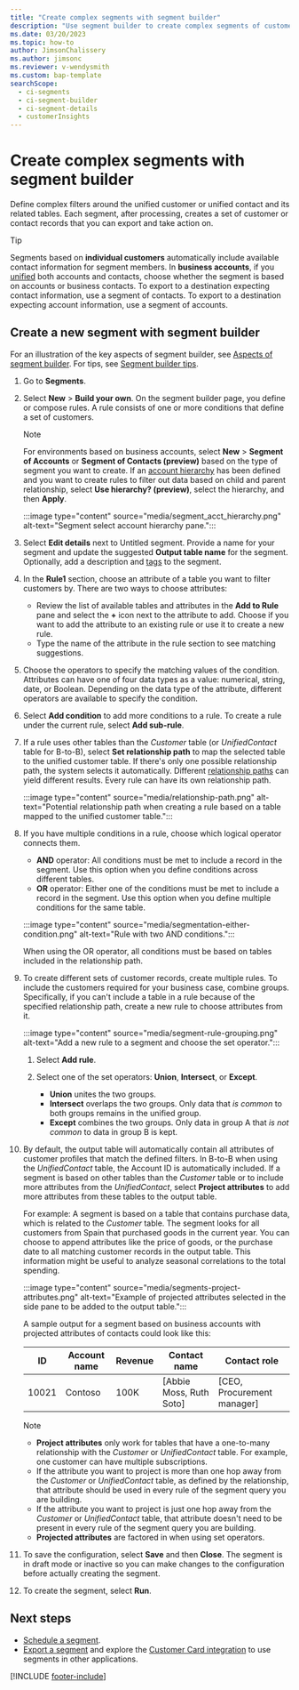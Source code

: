 ```yaml
---
title: "Create complex segments with segment builder"
description: "Use segment builder to create complex segments of customers by grouping them based on various attributes."
ms.date: 03/20/2023
ms.topic: how-to
author: JimsonChalissery
ms.author: jimsonc
ms.reviewer: v-wendysmith
ms.custom: bap-template
searchScope: 
  - ci-segments
  - ci-segment-builder
  - ci-segment-details
  - customerInsights
---
```


# Create complex segments with segment builder

Define complex filters around the unified customer or unified contact and its related tables. Each segment, after processing, creates a set of customer or contact records that you can export and take action on.

> [!TIP]
> Segments based on **individual customers** automatically include available contact information for segment members. In **business accounts**, if you [unified](data-unification.md) both accounts and contacts, choose whether the segment is based on accounts or business contacts. To export to a destination expecting contact information, use a segment of contacts. To export to a destination expecting account information, use a segment of accounts.

## Create a new segment with segment builder

For an illustration of the key aspects of segment builder, see [Aspects of segment builder](segment-builder-aspects.md). For tips, see [Segment builder tips](segment-builder-aspects.md#segment-builder-tips).

1. Go to **Segments**.

1. Select **New** > **Build your own**. On the segment builder page, you define or compose rules. A rule consists of one or more conditions that define a set of customers.

   > [!NOTE]
   > For environments based on business accounts, select **New** > **Segment of Accounts** or **Segment of Contacts (preview)** based on the type of segment you want to create. If an [account hierarchy](relationships.md#set-up-account-hierarchies) has been defined and you want to create rules to filter out data based on child and parent relationship, select **Use hierarchy? (preview)**, select the hierarchy, and then **Apply**.
   >
   > :::image type="content" source="media/segment_acct_hierarchy.png" alt-text="Segment select account hierarchy pane.":::

1. Select **Edit details** next to Untitled segment. Provide a name for your segment and update the suggested **Output table name** for the segment. Optionally, add a description and [tags](work-with-tags-columns.md#manage-tags) to the segment.

1. In the **Rule1** section, choose an attribute of a table you want to filter customers by. There are two ways to choose attributes:
   - Review the list of available tables and attributes in the **Add to Rule** pane and select the **+** icon next to the attribute to add. Choose if you want to add the attribute to an existing rule or use it to create a new rule.
   - Type the name of the attribute in the rule section to see matching suggestions.

1. Choose the operators to specify the matching values of the condition. Attributes can have one of four data types as a value: numerical, string, date, or Boolean. Depending on the data type of the attribute, different operators are available to specify the condition.

1. Select **Add condition** to add more conditions to a rule. To create a rule under the current rule, select **Add sub-rule**.

1. If a rule uses other tables than the *Customer* table (or *UnifiedContact* table for B-to-B), select **Set relationship path** to map the selected table to the unified customer table. If there's only one possible relationship path, the system selects it automatically. Different [relationship paths](relationships.md#relationship-paths) can yield different results. Every rule can have its own relationship path.

   :::image type="content" source="media/relationship-path.png" alt-text="Potential relationship path when creating a rule based on a table mapped to the unified customer table.":::

1. If you have multiple conditions in a rule, choose which logical operator connects them.  
   - **AND** operator: All conditions must be met to include a record in the segment. Use this option when you define conditions across different tables.
   - **OR** operator: Either one of the conditions must be met to include a record in the segment. Use this option when you define multiple conditions for the same table.

   :::image type="content" source="media/segmentation-either-condition.png" alt-text="Rule with two AND conditions.":::

   When using the OR operator, all conditions must be based on tables included in the relationship path.

1. To create different sets of customer records, create multiple rules. To include the customers required for your business case, combine groups. Specifically, if you can't include a table in a rule because of the specified relationship path, create a new rule to choose attributes from it.

      :::image type="content" source="media/segment-rule-grouping.png" alt-text="Add a new rule to a segment and choose the set operator.":::

   1. Select **Add rule**.
   1. Select one of the set operators: **Union**, **Intersect**, or **Except**.

      - **Union** unites the two groups.
      - **Intersect** overlaps the two groups. Only data that *is common* to both groups remains in the unified group.
      - **Except** combines the two groups. Only data in group A that *is not common* to data in group B is kept.

1. By default, the output table will automatically contain all attributes of customer profiles that match the defined filters. In B-to-B when using the *UnifiedContact* table, the Account ID is automatically included. If a segment is based on other tables than the *Customer* table or to include more attributes from the *UnifiedContact*, select **Project attributes** to add more attributes from these tables to the output table.

   For example: A segment is based on a table that contains purchase data, which is related to the *Customer* table. The segment looks for all customers from Spain that purchased goods in the current year. You can choose to append attributes like the price of goods, or the purchase date to all matching customer records in the output table. This information might be useful to analyze seasonal correlations to the total spending.

   :::image type="content" source="media/segments-project-attributes.png" alt-text="Example of projected attributes selected in the side pane to be added to the output table.":::

   A sample output for a segment based on business accounts with projected attributes of contacts could look like this:

   |ID  |Account name  |Revenue  |Contact name  | Contact role|
   |---------|---------|---------|---------|---|
   |10021     | Contoso | 100K | [Abbie Moss, Ruth Soto]  | [CEO, Procurement manager]

   > [!NOTE]
   > - **Project attributes** only work for tables that have a one-to-many relationship with the *Customer* or *UnifiedContact* table. For example, one customer can have multiple subscriptions.
   > - If the attribute you want to project is more than one hop away from the *Customer* or *UnifiedContact* table, as defined by the relationship, that attribute should be used in every rule of the segment query you are building.
   > - If the attribute you want to project is just one hop away from the *Customer* or *UnifiedContact* table, that attribute doesn't need to be present in every rule of the segment query you are building.
   > - **Projected attributes** are factored in when using set operators.

1. To save the configuration, select **Save** and then **Close**. The segment is in draft mode or inactive so you can make changes to the configuration before actually creating the segment.

1. To create the segment, select **Run**.

## Next steps

- [Schedule a segment](segments-schedule.md).
- [Export a segment](export-manage.md) and explore the [Customer Card integration](customer-card-add-in.md) to use segments in other applications.

[!INCLUDE [footer-include](includes/footer-banner.md)]
